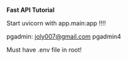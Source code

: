 **Fast API Tutorial**

Start uvicorn with app.main:app !!!!

pgadmin:
joly007@gmail.com
pgadmin4

Must have .env file in root!
